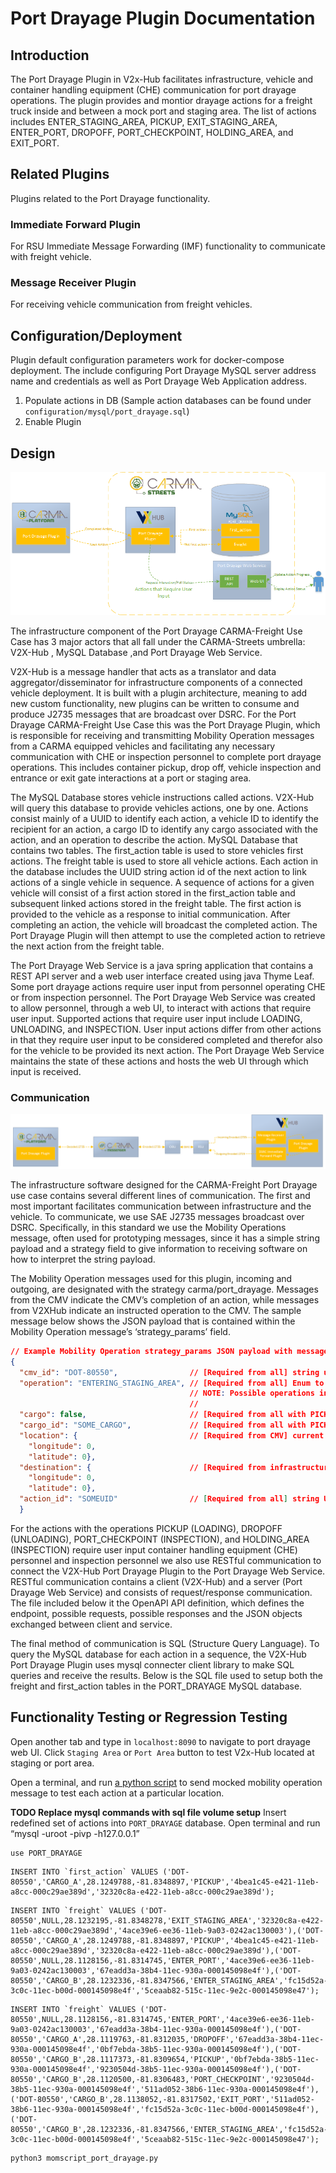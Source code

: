 # Port Drayage Plugin Documentation

## Introduction

The Port Drayage Plugin in V2x-Hub facilitates infrastructure, vehicle and container handling equipment (CHE) communication for port drayage operations. The plugin provides and montior drayage actions for a freight truck inside and between a mock port and staging area. The list of actions includes ENTER_STAGING_AREA, PICKUP, EXIT_STAGING_AREA, ENTER_PORT, DROPOFF, PORT_CHECKPOINT, HOLDING_AREA, and EXIT_PORT.

## Related Plugins

Plugins related to the Port Drayage functionality.

### Immediate Forward Plugin

For RSU Immediate Message Forwarding (IMF) functionality to communicate with freight vehicle.

### Message Receiver Plugin

For receiving vehicle communication from freight vehicles.

## Configuration/Deployment

Plugin default configuration parameters work for docker-compose deployment. The include configuring Port Drayage MySQL server address name and credentials as well as Port Drayage Web Application address. 

1) Populate actions in DB (Sample action databases can be found under `configuration/mysql/port_drayage.sql`)
2) Enable Plugin

## Design

![Alt text](docs/design_diagram.png)

The infrastructure component of the Port Drayage CARMA-Freight Use Case has 3 major actors that all fall under the CARMA-Streets umbrella: V2X-Hub , MySQL Database ,and Port Drayage Web Service.

V2X-Hub is a message handler that acts as a translator and data aggregator/disseminator for infrastructure components of a connected vehicle deployment.  It is built with a plugin architecture, meaning to add new custom functionality, new plugins can be written to consume and produce J2735 messages that are broadcast over DSRC. For the Port Drayage CARMA-Freight Use Case this was the Port Drayage Plugin, which is responsible for receiving and transmitting Mobility Operation messages from a CARMA equipped vehicles and facilitating any necessary communication with CHE or inspection personnel to complete port drayage operations. This includes container pickup, drop off, vehicle inspection and entrance or exit gate interactions at a port or staging area.

The MySQL Database stores vehicle instructions called actions. V2X-Hub will query this database to provide vehicles actions, one by one. Actions consist mainly of a UUID to identify each action, a vehicle ID to identify the recipient for an action, a cargo ID to identify any cargo associated with the action, and an operation to describe the action.   MySQL Database that contains two tables. The first_action table is used to store vehicles first actions. The freight table is used to store all vehicle actions. Each action in the database includes the UUID string action id of the next action to link actions of a single vehicle in sequence. A sequence of actions for a given vehicle will consist of a first action stored in the first_action table and subsequent linked actions stored in the freight table. The first action is provided to the vehicle as a response to initial communication. After completing an action, the vehicle will broadcast the completed action. The Port Drayage Plugin will then attempt to use the completed action to retrieve the next action from the freight table.

The Port Drayage Web Service is a java spring application that contains a REST API server and a web user interface created using java Thyme Leaf. Some port drayage actions require user input from personnel operating CHE or from inspection personnel.  The Port Drayage Web Service was created to allow personnel, through a web UI, to interact with actions that require user input. Supported actions that require user input include LOADING, UNLOADING, and  INSPECTION. User input actions differ from other actions in that they require user input to be considered completed and therefor also for the vehicle to be provided its next action. The  Port Drayage Web Service maintains the state of these actions and hosts the web UI through which input is received.

### Communication
![Alt text](docs/communication_diagram.png)

The infrastructure software designed for the CARMA-Freight Port Drayage use case contains several different lines of communication. The first and most important facilitates communication between infrastructure and the vehicle. To communicate, we use SAE J2735 messages broadcast over DSRC. Specifically, in this standard we use the Mobility Operations message, often used for prototyping messages, since it has a simple string payload and a strategy field to give information to receiving software on how to interpret the string payload.

The Mobility Operation messages used for this plugin, incoming and outgoing, are designated with the strategy carma/port_drayage. Messages from the CMV indicate the CMV’s completion of an action, while messages from V2XHub indicate an instructed operation to the CMV.  The sample message below shows the JSON payload that is contained within the Mobility Operation message’s ‘strategy_params’ field.

```json
// Example Mobility Operation strategy_params JSON payload with message's strategy set to "carma/port_drayage":
{
  "cmv_id": "DOT-80550",                // [Required from all] string unique identifier for CMV 
  "operation": "ENTERING_STAGING_AREA", // [Required from all] Enum to indicate the type of action
                                        // NOTE: Possible operations include: PICKUP, DROPOFF, PORT_CHECKPOINT, HOLDING_AREA, 
                                        //                                    ENTER_STAGING_AREA, EXIT_STAGING_AREA, ENTER_PORT, EXIT_PORT
  "cargo": false,                       // [Required from all with PICKUP/DROPOFF operation] boolean flag to indicate whether the CMV is loaded with cargo
  "cargo_id": "SOME_CARGO",             // [Required from all with PICKUP/DROPOFF operation] string unique identifier for cargo
  "location": {                         // [Required from CMV] current location of the CMV
    "longitude": 0, 
    "latitude": 0}, 
  "destination": {                      // [Required from infrastructure] optional destination for CMV
    "longitude": 0,
    "latitude": 0},
  "action_id": "SOMEUID"                // [Required from all] string UUID to identify action
  }

```

For the actions with the operations PICKUP (LOADING), DROPOFF (UNLOADING), PORT_CHECKPOINT (INSPECTION), and  HOLDING_AREA (INSPECTION) require user input container handling equipment (CHE) personnel and inspection personnel we also use RESTful communication to connect the V2X-Hub Port Drayage Plugin to the Port Drayage Web Service. RESTful communication contains a client (V2X-Hub) and a server (Port Drayage Web Service) and consists of request/response communication. The file included below it the OpenAPI API definition, which defines the endpoint, possible requests, possible responses and the JSON objects exchanged between client and service.

The final method of communication is SQL (Structure Query Language). To query the MySQL database for each action in a sequence, the V2X-Hub Port Drayage Plugin uses mysql connecter client library to make SQL queries and receive the results. Below is the SQL file used to setup both the freight and first_action tables in the PORT_DRAYAGE MySQL database.


## Functionality Testing or Regression Testing

Open another tab and type in `localhost:8090` to navigate to port drayage web UI. Click `Staging Area` or `Port Area` button to test V2x-Hub located at staging or port area.

Open a terminal, and run [a python script](https://raw.githubusercontent.com/usdot-fhwa-OPS/V2X-Hub/develop/configuration/mysql/suntrax/momscript_port_drayage.py) to send mocked mobility operation message to test each action at a particular location.

**TODO Replace mysql commands with sql file volume setup**
Insert redefined set of actions into `PORT_DRAYAGE` database. Open terminal and run “mysql -uroot -pivp -h127.0.0.1”
```
use PORT_DRAYAGE
```

```
INSERT INTO `first_action` VALUES ('DOT-80550','CARGO_A',28.1249788,-81.8348897,'PICKUP','4bea1c45-e421-11eb-a8cc-000c29ae389d','32320c8a-e422-11eb-a8cc-000c29ae389d');
```

```
INSERT INTO `freight` VALUES ('DOT-80550',NULL,28.1232195,-81.8348278,'EXIT_STAGING_AREA','32320c8a-e422-11eb-a8cc-000c29ae389d','4ace39e6-ee36-11eb-9a03-0242ac130003'),('DOT-80550','CARGO_A',28.1249788,-81.8348897,'PICKUP','4bea1c45-e421-11eb-a8cc-000c29ae389d','32320c8a-e422-11eb-a8cc-000c29ae389d'),('DOT-80550',NULL,28.1128156,-81.8314745,'ENTER_PORT','4ace39e6-ee36-11eb-9a03-0242ac130003','67eadd3a-38b4-11ec-930a-000145098e4f'),('DOT-80550','CARGO_B',28.1232336,-81.8347566,'ENTER_STAGING_AREA','fc15d52a-3c0c-11ec-b00d-000145098e4f','5ceaab82-515c-11ec-9e2c-000145098e47');
```

```
INSERT INTO `freight` VALUES ('DOT-80550',NULL,28.1128156,-81.8314745,'ENTER_PORT','4ace39e6-ee36-11eb-9a03-0242ac130003','67eadd3a-38b4-11ec-930a-000145098e4f'),('DOT-80550','CARGO_A',28.1119763,-81.8312035,'DROPOFF','67eadd3a-38b4-11ec-930a-000145098e4f','0bf7ebda-38b5-11ec-930a-000145098e4f'),('DOT-80550','CARGO_B',28.1117373,-81.8309654,'PICKUP','0bf7ebda-38b5-11ec-930a-000145098e4f','9230504d-38b5-11ec-930a-000145098e4f'),('DOT-80550','CARGO_B',28.1120500,-81.8306483,'PORT_CHECKPOINT','9230504d-38b5-11ec-930a-000145098e4f','511ad052-38b6-11ec-930a-000145098e4f'),('DOT-80550','CARGO_B',28.1138052,-81.8317502,'EXIT_PORT','511ad052-38b6-11ec-930a-000145098e4f','fc15d52a-3c0c-11ec-b00d-000145098e4f'),('DOT-80550','CARGO_B',28.1232336,-81.8347566,'ENTER_STAGING_AREA','fc15d52a-3c0c-11ec-b00d-000145098e4f','5ceaab82-515c-11ec-9e2c-000145098e47');
```

```
python3 momscript_port_drayage.py
```


